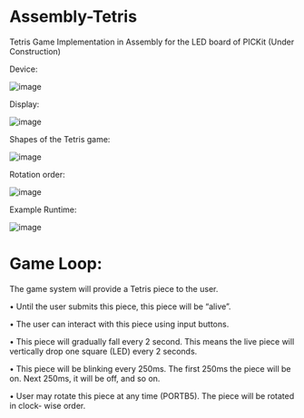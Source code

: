 # Assembly-Tetris
Tetris Game Implementation in Assembly for the LED board of PICKit (Under Construction)

Device:  

![image](https://github.com/yalcinalp/Assembly-Tetris/assets/95969634/d700872b-76cb-4cf2-bafd-2614f9b04cf8)

Display:  

![image](https://github.com/yalcinalp/Assembly-Tetris/assets/95969634/947ae16f-bbc1-4a15-b3b9-ed6c7a3032fc)

Shapes of the Tetris game:  

![image](https://github.com/yalcinalp/Assembly-Tetris/assets/95969634/6b4746be-1d87-40bb-8ab5-2b9aebadbb77)

Rotation order:  

![image](https://github.com/yalcinalp/Assembly-Tetris/assets/95969634/c6cd3dcd-bc25-4510-903e-079f6244b279)

Example Runtime: 

![image](https://github.com/yalcinalp/Assembly-Tetris/assets/95969634/433364ca-5b72-4e76-98c0-9af641632154)

# Game Loop:  
The game system will provide a Tetris piece to the user.  

• Until the user submits this piece, this piece will be “alive”.  

• The user can interact with this piece using input buttons.  

• This piece will gradually fall every 2 second. This means the live piece will vertically drop one square (LED) every 2 seconds.  

• This piece will be blinking every 250ms. The first 250ms the piece will be on. Next 250ms, it will be off, and so on.  

• User may rotate this piece at any time (PORTB5). The piece will be rotated in clock- wise order.  

 

